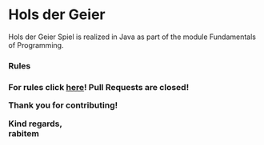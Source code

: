 # Hols der Geier
Hols der Geier Spiel is realized in Java as part of the module Fundamentals of Programming. 

<h3>Rules<h3>
For rules click <a href = "https://de.wikipedia.org/wiki/Hol%E2%80%99s_der_Geier" >here</a>! Pull Requests are closed!

Thank you for contributing!

Kind regards,<br>
<b>rabitem</b>

